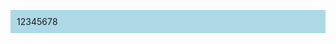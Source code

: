<!DOCTYPE html>
<html>
<head>
<title>Flex</title>
</head>
<style>
.flex-container{
display:flex;
background-color:lightblue;
padding:10px;
}

.flex-container > div{
background-color:lightcoral;
width:100px;
height:100px;
margin:10px;


}
</style> 

 
<body>
<div class="flex-container">
<div>1</div>
<div>2</div>
<div>3</div>
<div>4</div>
<div>5</div>
<div>6</div>
<div>7</div>
<div>8</div>
</div>
<script src="script.js">
</script>
</body>
</html>
